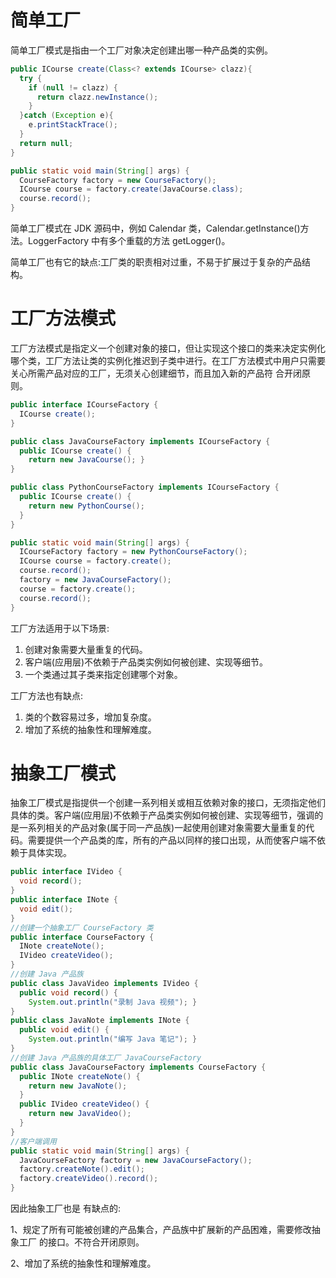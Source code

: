 # 简单工厂

简单工厂模式是指由一个工厂对象决定创建出哪一种产品类的实例。

```java
public ICourse create(Class<? extends ICourse> clazz){ 
  try {
    if (null != clazz) {
      return clazz.newInstance();   
    } 
  }catch (Exception e){   
    e.printStackTrace();    
  }
  return null;
}

public static void main(String[] args) { 
  CourseFactory factory = new CourseFactory(); 
  ICourse course = factory.create(JavaCourse.class); 
  course.record();
}
```

简单工厂模式在 JDK 源码中，例如 Calendar 类，Calendar.getInstance()方法。LoggerFactory 中有多个重载的方法 getLogger()。

简单工厂也有它的缺点:工厂类的职责相对过重，不易于扩展过于复杂的产品结构。

# 工厂方法模式

工厂方法模式是指定义一个创建对象的接口，但让实现这个接口的类来决定实例化哪个类，工厂方法让类的实例化推迟到子类中进行。在工厂方法模式中用户只需要关心所需产品对应的工厂，无须关心创建细节，而且加入新的产品符 合开闭原则。

```java
public interface ICourseFactory { 
  ICourse create();
}

public class JavaCourseFactory implements ICourseFactory { 
  public ICourse create() {
    return new JavaCourse(); }
}

public class PythonCourseFactory implements ICourseFactory { 
  public ICourse create() {
    return new PythonCourse(); 
  }
}

public static void main(String[] args) { 
  ICourseFactory factory = new PythonCourseFactory(); 
  ICourse course = factory.create();
  course.record();
  factory = new JavaCourseFactory(); 
  course = factory.create(); 
  course.record();
}
```

工厂方法适用于以下场景:

1. 创建对象需要大量重复的代码。 
2. 客户端(应用层)不依赖于产品类实例如何被创建、实现等细节。 
3. 一个类通过其子类来指定创建哪个对象。


工厂方法也有缺点:

1. 类的个数容易过多，增加复杂度。
2. 增加了系统的抽象性和理解难度。

# 抽象工厂模式
抽象工厂模式是指提供一个创建一系列相关或相互依赖对象的接口，无须指定他们具体的类。客户端(应用层)不依赖于产品类实例如何被创建、实现等细节，强调的是一系列相关的产品对象(属于同一产品族)一起使用创建对象需要大量重复的代码。需要提供一个产品类的库，所有的产品以同样的接口出现，从而使客户端不依赖于具体实现。

```java
public interface IVideo {
  void record();
}   
public interface INote {
  void edit();
}
//创建一个抽象工厂 CourseFactory 类
public interface CourseFactory { 
  INote createNote();
  IVideo createVideo();
}
//创建 Java 产品族
public class JavaVideo implements IVideo { 
  public void record() {
    System.out.println("录制 Java 视频"); }
}
public class JavaNote implements INote { 
  public void edit() {
    System.out.println("编写 Java 笔记"); }
}
//创建 Java 产品族的具体工厂 JavaCourseFactory
public class JavaCourseFactory implements CourseFactory { 
  public INote createNote() {
    return new JavaNote(); 
  }
  public IVideo createVideo() { 
    return new JavaVideo();
  } 
}
//客户端调用
public static void main(String[] args) { 
  JavaCourseFactory factory = new JavaCourseFactory(); 
  factory.createNote().edit(); 
  factory.createVideo().record();
}
```

因此抽象工厂也是 有缺点的: 

1、规定了所有可能被创建的产品集合，产品族中扩展新的产品困难，需要修改抽象工厂 的接口。不符合开闭原则。

2、增加了系统的抽象性和理解难度。

